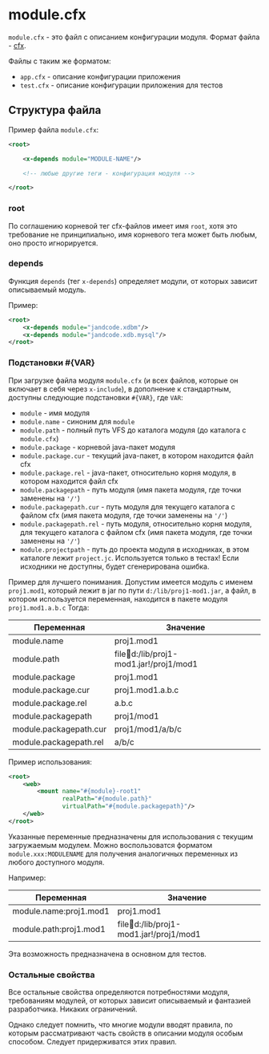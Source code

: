 
module.cfx
==========

`module.cfx` - это файл с описанием конфигурации модуля. Формат файла - [cfx](../commons/conf-cfx.md).

Файлы с таким же форматом:

* `app.cfx` - описание конфигурации приложения
* `test.cfx` - описание конфигурации приложения для тестов


Структура файла
---------------

Пример файла `module.cfx`:

```xml
<root>

    <x-depends module="MODULE-NAME"/>

    <!-- любые другие теги - конфигурация модуля -->

</root>
```

### root

По соглашению корневой тег cfx-файлов имеет имя `root`, хотя это требование
не принципиально, имя корневого тега может быть любым, оно просто игнорируется.


### depends

Функция `depends` (тег `x-depends`) определяет модули, от которых зависит описываемый модуль.

Пример:

```xml
<root>
    <x-depends module="jandcode.xdbm"/>
    <x-depends module="jandcode.xdb.mysql"/>
</root>
```

### Подстановки #\{VAR}

При загрузке файла модуля `module.cfx` (и всех файлов, которые он включает в
себя через `x-include`), в дополнение к стандартным, доступны следующие
подстановки `#{VAR}`, где `VAR`:

* `module` - имя модуля
* `module.name` - синоним для `module`
* `module.path` - полный путь VFS до каталога модуля (до каталога с `module.cfx`)
* `module.package` - корневой java-пакет модуля
* `module.package.cur` - текущий java-пакет, в котором находится файл cfx
* `module.package.rel` - java-пакет, относительно корня модуля, в котором находится файл cfx
* `module.packagepath` - путь модуля (имя пакета модуля, где точки заменены на `'/'`)
* `module.packagepath.cur` - путь модуля для текущего каталога с файлом cfx
  (имя пакета модуля, где точки заменены на `'/'`)
* `module.packagepath.rel` - путь модуля, относительно корня модуля, для текущего
  каталога с файлом cfx (имя пакета модуля, где точки заменены на `'/'`)
* `module.projectpath` - путь до проекта модуля в исходниках, в этом каталоге лежит `project.jc`.
  Используется только в тестах! Если исходники не доступны, будет сгенерирована ошибка.

Пример для лучшего понимания. Допустим имеется модуль с именем `proj1.mod1`, который
лежит в jar по пути `d:/lib/proj1-mod1.jar`, а файл, в котором используется переменная,
находится в пакете модуля `proj1.mod1.a.b.c` Тогда:

| Переменная | Значение |
| --- | --- |
| module.name | proj1.mod1 |
| module.path | file:jar:d:/lib/proj1-mod1.jar!/proj1/mod1 |
| module.package | proj1.mod1 |
| module.package.cur | proj1.mod1.a.b.c |
| module.package.rel | a.b.c |
| module.packagepath | proj1/mod1 |
| module.packagepath.cur | proj1/mod1/a/b/c |
| module.packagepath.rel | a/b/c |

Пример использования:

```xml
<root>
    <web>
        <mount name="#{module}-root1"
               realPath="#{module.path}"
               virtualPath="#{module.packagepath}"/>
    </web>
</root>
```

Указанные переменные предназначены для использования с текущим загружаемым модулем.
Можно воспользоватся форматом `module.xxx:MODULENAME` для получения аналогичных
переменных из любого доступного модуля.

Например:

| Переменная | Значение |
| --- | --- |
| module.name:proj1.mod1 | proj1.mod1 |
| module.path:proj1.mod1 | file:jar:d:/lib/proj1-mod1.jar!/proj1/mod1 |

Эта возможность предназначена в основном для тестов.


### Остальные свойства

Все остальные свойства определяются потребностями модуля, требованиям модулей, от которых
зависит описываемый и фантазией разработчика. Никаких ограничений.

Однако следует помнить, что многие модули вводят правила, по которым рассматривают
часть свойств в описании модуля особым способом.
Следует придерживатся этих правил.


